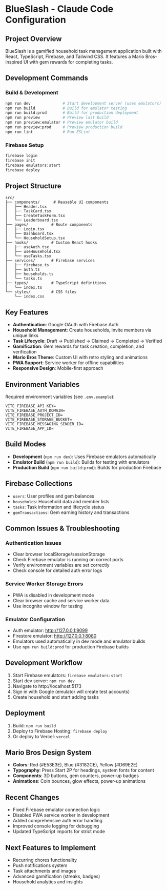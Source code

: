 # BlueSlash - Claude Code Configuration

## Project Overview
BlueSlash is a gamified household task management application built with React, TypeScript, Firebase, and Tailwind CSS. It features a Mario Bros-inspired UI with gem rewards for completing tasks.

## Development Commands

### Build & Development
```bash
npm run dev              # Start development server (uses emulators)
npm run build            # Build for emulator testing
npm run build:prod       # Build for production deployment
npm run preview          # Preview last build
npm run preview:emulator # Preview emulator build
npm run preview:prod     # Preview production build
npm run lint             # Run ESLint
```

### Firebase Setup
```bash
firebase login
firebase init
firebase emulators:start
firebase deploy
```

## Project Structure
```
src/
├── components/      # Reusable UI components
│   ├── Header.tsx
│   ├── TaskCard.tsx
│   ├── CreateTaskForm.tsx
│   └── Leaderboard.tsx
├── pages/          # Route components
│   ├── Login.tsx
│   ├── Dashboard.tsx
│   └── HouseholdSetup.tsx
├── hooks/          # Custom React hooks
│   ├── useAuth.tsx
│   ├── useHousehold.tsx
│   └── useTasks.tsx
├── services/       # Firebase services
│   ├── firebase.ts
│   ├── auth.ts
│   ├── households.ts
│   └── tasks.ts
├── types/          # TypeScript definitions
│   └── index.ts
└── styles/         # CSS files
    └── index.css
```

## Key Features
- **Authentication**: Google OAuth with Firebase Auth
- **Household Management**: Create households, invite members via unique links
- **Task Lifecycle**: Draft → Published → Claimed → Completed → Verified
- **Gamification**: Gem rewards for task creation, completion, and verification
- **Mario Bros Theme**: Custom UI with retro styling and animations
- **PWA Support**: Service worker for offline capabilities
- **Responsive Design**: Mobile-first approach

## Environment Variables
Required environment variables (see `.env.example`):
```
VITE_FIREBASE_API_KEY=
VITE_FIREBASE_AUTH_DOMAIN=
VITE_FIREBASE_PROJECT_ID=
VITE_FIREBASE_STORAGE_BUCKET=
VITE_FIREBASE_MESSAGING_SENDER_ID=
VITE_FIREBASE_APP_ID=
```

## Build Modes
- **Development** (`npm run dev`): Uses Firebase emulators automatically
- **Emulator Build** (`npm run build`): Builds for testing with emulators
- **Production Build** (`npm run build:prod`): Builds for production Firebase

## Firebase Collections
- `users`: User profiles and gem balances
- `households`: Household data and member lists  
- `tasks`: Task information and lifecycle status
- `gemTransactions`: Gem earning history and transactions

## Common Issues & Troubleshooting

### Authentication Issues
- Clear browser localStorage/sessionStorage
- Check Firebase emulator is running on correct ports
- Verify environment variables are set correctly
- Check console for detailed auth error logs

### Service Worker Storage Errors
- PWA is disabled in development mode
- Clear browser cache and service worker data
- Use incognito window for testing

### Emulator Configuration
- Auth emulator: http://127.0.0.1:9099
- Firestore emulator: http://127.0.0.1:8080
- Emulators used automatically in dev mode and emulator builds
- Use `npm run build:prod` for production Firebase builds

## Development Workflow
1. Start Firebase emulators: `firebase emulators:start`
2. Start dev server: `npm run dev`
3. Navigate to http://localhost:5173
4. Sign in with Google (emulator will create test accounts)
5. Create household and start adding tasks

## Deployment
1. Build: `npm run build`
2. Deploy to Firebase Hosting: `firebase deploy`
3. Or deploy to Vercel: `vercel`

## Mario Bros Design System
- **Colors**: Red (#E53E3E), Blue (#3182CE), Yellow (#D69E2E)
- **Typography**: Press Start 2P for headings, system fonts for content
- **Components**: 3D buttons, gem counters, power-up badges
- **Animations**: Coin bounces, glow effects, power-up animations

## Recent Changes
- Fixed Firebase emulator connection logic
- Disabled PWA service worker in development
- Added comprehensive auth error handling
- Improved console logging for debugging
- Updated TypeScript imports for strict mode

## Next Features to Implement
- Recurring chores functionality
- Push notifications system
- Task attachments and images
- Advanced gamification (streaks, badges)
- Household analytics and insights